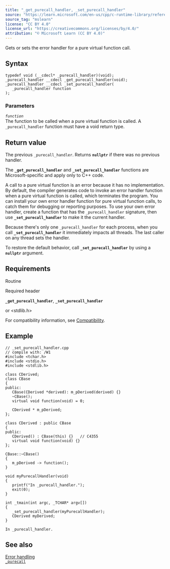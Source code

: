 ```yaml
---
title: "_get_purecall_handler, _set_purecall_handler"
source: "https://learn.microsoft.com/en-us/cpp/c-runtime-library/reference/get-purecall-handler-set-purecall-handler?view=msvc-170"
source_tag: "mslearn"
license: "CC BY 4.0"
license_url: "https://creativecommons.org/licenses/by/4.0/"
attribution: "© Microsoft Learn (CC BY 4.0)"
---
```

Gets or sets the error handler for a pure virtual function call.

## Syntax

```
typedef void (__cdecl* _purecall_handler)(void);
_purecall_handler __cdecl _get_purecall_handler(void);
_purecall_handler __cdecl _set_purecall_handler(
   _purecall_handler function
);
```

### Parameters

_`function`_  
The function to be called when a pure virtual function is called. A `_purecall_handler` function must have a void return type.

## Return value

The previous `_purecall_handler`. Returns **`nullptr`** if there was no previous handler.

The **`_get_purecall_handler`** and **`_set_purecall_handler`** functions are Microsoft-specific and apply only to C++ code.

A call to a pure virtual function is an error because it has no implementation. By default, the compiler generates code to invoke an error handler function when a pure virtual function is called, which terminates the program. You can install your own error handler function for pure virtual function calls, to catch them for debugging or reporting purposes. To use your own error handler, create a function that has the `_purecall_handler` signature, then use **`_set_purecall_handler`** to make it the current handler.

Because there's only one `_purecall_handler` for each process, when you call **`_set_purecall_handler`** it immediately impacts all threads. The last caller on any thread sets the handler.

To restore the default behavior, call **`_set_purecall_handler`** by using a **`nullptr`** argument.

## Requirements

Routine

Required header

**`_get_purecall_handler`**, **`_set_purecall_handler`**

<cstdlib> or <stdlib.h>

For compatibility information, see [Compatibility](https://learn.microsoft.com/en-us/cpp/c-runtime-library/compatibility?view=msvc-170).

## Example

```
// _set_purecall_handler.cpp
// compile with: /W1
#include <tchar.h>
#include <stdio.h>
#include <stdlib.h>

class CDerived;
class CBase
{
public:
   CBase(CDerived *derived): m_pDerived(derived) {}
   ~CBase();
   virtual void function(void) = 0;

   CDerived * m_pDerived;
};

class CDerived : public CBase
{
public:
   CDerived() : CBase(this) {}   // C4355
   virtual void function(void) {}
};

CBase::~CBase()
{
   m_pDerived -> function();
}

void myPurecallHandler(void)
{
   printf("In _purecall_handler.");
   exit(0);
}

int _tmain(int argc, _TCHAR* argv[])
{
   _set_purecall_handler(myPurecallHandler);
   CDerived myDerived;
}
```

```
In _purecall_handler.
```

## See also

[Error handling](https://learn.microsoft.com/en-us/cpp/c-runtime-library/error-handling-crt?view=msvc-170)  
[`_purecall`](https://learn.microsoft.com/en-us/cpp/c-runtime-library/reference/purecall?view=msvc-170)